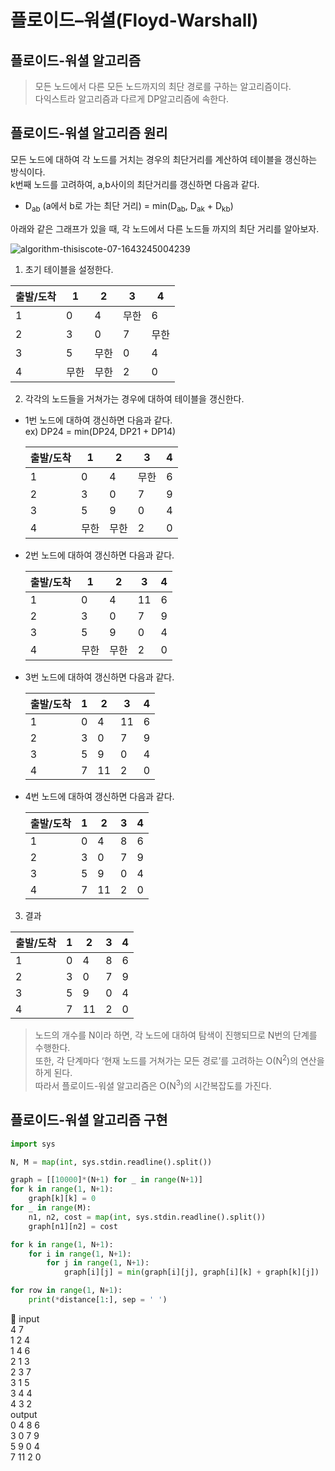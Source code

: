 # 플로이드–워셜(Floyd-Warshall)

## 플로이드-워셜 알고리즘

> 모든 노드에서 다른 모든 노드까지의 최단 경로를 구하는 알고리즘이다.   
다익스트라 알고리즘과 다르게 DP알고리즘에 속한다.
> 

## 플로이드-워셜 알고리즘 원리

모든 노드에 대하여 각 노드를 거치는 경우의 최단거리를 계산하여 테이블을 갱신하는 방식이다.   
k번째 노드를 고려하여, a,b사이의 최단거리를 갱신하면 다음과 같다.   
- D<sub>ab</sub> (a에서 b로 가는 최단 거리) = min(D<sub>ab</sub>, D<sub>ak</sub> + D<sub>kb</sub>)   

아래와 같은 그래프가 있을 때, 각 노드에서 다른 노드들 까지의 최단 거리를 알아보자.   

![algorithm-thisiscote-07-1643245004239](https://user-images.githubusercontent.com/87896466/170947835-aa8151d3-18dc-4def-86d9-220576544066.png)

1. 초기 테이블을 설정한다.

| 출발/도착 | 1 | 2 | 3 | 4 |
| --- | --- | --- | --- | --- |
| 1 | 0 | 4 | 무한 | 6 |
| 2 | 3 | 0 | 7 | 무한 |
| 3 | 5 | 무한 | 0 | 4 |
| 4 | 무한 | 무한 | 2 | 0 |
2. 각각의 노드들을 거쳐가는 경우에 대하여 테이블을 갱신한다.   
 - 1번 노드에 대하여 갱신하면 다음과 같다.   
    ex) DP24 = min(DP24, DP21 + DP14)   
    
    | 출발/도착 | 1 | 2 | 3 | 4 |
    | --- | --- | --- | --- | --- |
    | 1 | 0 | 4 | 무한 | 6 |
    | 2 | 3 | 0 | 7 | 9 |
    | 3 | 5 | 9 | 0 | 4 |
    | 4 | 무한 | 무한 | 2 | 0 |
    
 - 2번 노드에 대하여 갱신하면 다음과 같다.
    
    | 출발/도착 | 1 | 2 | 3 | 4 |
    | --- | --- | --- | --- | --- |
    | 1 | 0 | 4 | 11 | 6 |
    | 2 | 3 | 0 | 7 | 9 |
    | 3 | 5 | 9 | 0 | 4 |
    | 4 | 무한 | 무한 | 2 | 0 |
    
 - 3번 노드에 대하여 갱신하면 다음과 같다.
    
    | 출발/도착 | 1 | 2 | 3 | 4 |
    | --- | --- | --- | --- | --- |
    | 1 | 0 | 4 | 11 | 6 |
    | 2 | 3 | 0 | 7 | 9 |
    | 3 | 5 | 9 | 0 | 4 |
    | 4 | 7 | 11 | 2 | 0 |
    
 - 4번 노드에 대하여 갱신하면 다음과 같다.
    
    | 출발/도착 | 1 | 2 | 3 | 4 |
    | --- | --- | --- | --- | --- |
    | 1 | 0 | 4 | 8 | 6 |
    | 2 | 3 | 0 | 7 | 9 |
    | 3 | 5 | 9 | 0 | 4 |
    | 4 | 7 | 11 | 2 | 0 |
3. 결과

| 출발/도착 | 1 | 2 | 3 | 4 |
| --- | --- | --- | --- | --- |
| 1 | 0 | 4 | 8 | 6 |
| 2 | 3 | 0 | 7 | 9 |
| 3 | 5 | 9 | 0 | 4 |
| 4 | 7 | 11 | 2 | 0 |

> 노드의 개수를 N이라 하면, 각 노드에 대하여 탐색이 진행되므로 N번의 단계를 수행한다.    
또한, 각 단계마다 ‘현재 노드를 거쳐가는 모든 경로’를 고려하는 O(N<sup>2</sup>)의 연산을 하게 된다.   
따라서 플로이드-워셜 알고리즘은 O(N<sup>3</sup>)의 시간복잡도를 가진다.
> 

## 플로이드-워셜 알고리즘 구현

```python
import sys

N, M = map(int, sys.stdin.readline().split())

graph = [[10000]*(N+1) for _ in range(N+1)]
for k in range(1, N+1):
	graph[k][k] = 0
for _ in range(M):
	n1, n2, cost = map(int, sys.stdin.readline().split())
	graph[n1][n2] = cost

for k in range(1, N+1):
	for i in range(1, N+1):
		for j in range(1, N+1):
			graph[i][j] = min(graph[i][j], graph[i][k] + graph[k][j])

for row in range(1, N+1):
	print(*distance[1:], sep = ' ')
```


🔑 input   
4 7   
1 2 4   
1 4 6   
2 1 3   
2 3 7   
3 1 5   
3 4 4   
4 3 2   
output   
0 4 8 6   
3 0 7 9   
5 9 0 4   
7 11 2 0   
